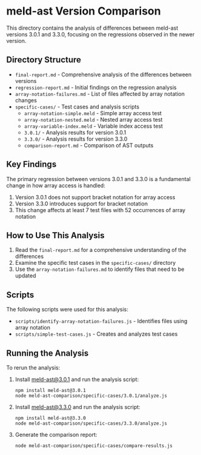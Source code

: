 # meld-ast Version Comparison

This directory contains the analysis of differences between meld-ast versions 3.0.1 and 3.3.0, focusing on the regressions observed in the newer version.

## Directory Structure

- `final-report.md` - Comprehensive analysis of the differences between versions
- `regression-report.md` - Initial findings on the regression analysis
- `array-notation-failures.md` - List of files affected by array notation changes
- `specific-cases/` - Test cases and analysis scripts
  - `array-notation-simple.meld` - Simple array access test
  - `array-notation-nested.meld` - Nested array access test
  - `array-variable-index.meld` - Variable index access test
  - `3.0.1/` - Analysis results for version 3.0.1
  - `3.3.0/` - Analysis results for version 3.3.0
  - `comparison-report.md` - Comparison of AST outputs

## Key Findings

The primary regression between versions 3.0.1 and 3.3.0 is a fundamental change in how array access is handled:

1. Version 3.0.1 does not support bracket notation for array access
2. Version 3.3.0 introduces support for bracket notation
3. This change affects at least 7 test files with 52 occurrences of array notation

## How to Use This Analysis

1. Read the `final-report.md` for a comprehensive understanding of the differences
2. Examine the specific test cases in the `specific-cases/` directory
3. Use the `array-notation-failures.md` to identify files that need to be updated

## Scripts

The following scripts were used for this analysis:

- `scripts/identify-array-notation-failures.js` - Identifies files using array notation
- `scripts/simple-test-cases.js` - Creates and analyzes test cases

## Running the Analysis

To rerun the analysis:

1. Install meld-ast@3.0.1 and run the analysis script:
   ```
   npm install meld-ast@3.0.1
   node meld-ast-comparison/specific-cases/3.0.1/analyze.js
   ```

2. Install meld-ast@3.3.0 and run the analysis script:
   ```
   npm install meld-ast@3.3.0
   node meld-ast-comparison/specific-cases/3.3.0/analyze.js
   ```

3. Generate the comparison report:
   ```
   node meld-ast-comparison/specific-cases/compare-results.js
   ``` 